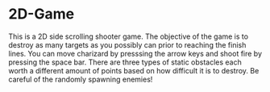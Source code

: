 # 2D-Game
This is a 2D side scrolling shooter game. The objective of the game is to destroy as many targets as you possibly can
prior to reaching the finish lines. You can move charizard by presssing the arrow keys and shoot fire by pressing the space
bar. There are three types of static obstacles each worth a different amount of points based on how difficult it is to destroy.
Be careful of the randomly spawning enemies!
